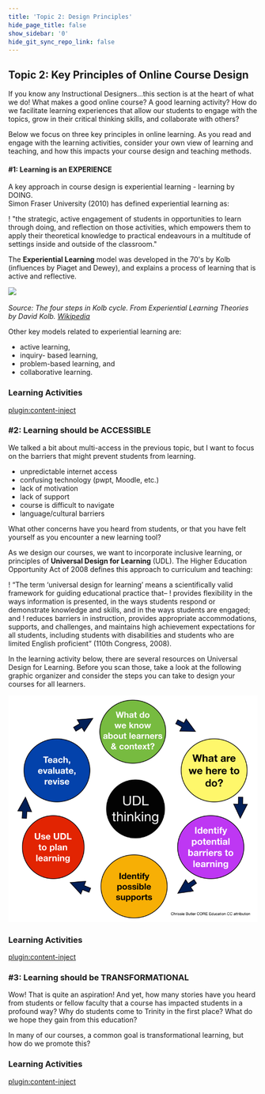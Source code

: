 ```yaml
---
title: 'Topic 2: Design Principles'
hide_page_title: false
show_sidebar: '0'
hide_git_sync_repo_link: false
---
```

## Topic 2: Key Principles of Online Course Design

If you know any Instructional Designers...this section is at the heart of what we do!  What makes a good online course?  A good learning activity?  How do we facilitate learning experiences that allow our students to engage with the topics, grow in their critical thinking skills, and collaborate with others?

Below we focus on three key principles in online learning.  As you read and engage with the learning activities, consider your own view of learning and teaching, and how this impacts your course design and teaching methods.

#### #1: Learning is an EXPERIENCE
A key approach in course design is experiential learning - learning by DOING.  
Simon Fraser University (2010) has defined experiential learning as:

! "the strategic, active engagement of students in opportunities to learn through doing, and reflection on those activities, which empowers them to apply their theoretical knowledge to practical endeavours in a multitude of settings inside and outside of the classroom."

The **Experiential Learning** model was developed in the 70's by Kolb (influences by Piaget and Dewey), and explains a process of learning that is active and reflective.

![](1280px-The_Four_Steps_in_Kolb_Cycle.svg.jpg)

*Source: The four steps in Kolb cycle. From Experiential Learning Theories by David Kolb. [Wikipedia](https://en.wikipedia.org/wiki/File:The_Four_Steps_in_Kolb_Cycle.svg)*

Other key models related to experiential learning are:
- active learning,
- inquiry- based learning,
- problem-based learning, and
- collaborative learning.

### Learning Activities
[plugin:content-inject](../_1-5)

### #2: Learning should be ACCESSIBLE
We talked a bit about multi-access in the previous topic, but I want to focus on the barriers that might prevent students from learning.
- unpredictable internet access
- confusing technology (pwpt, Moodle, etc.)
- lack of motivation
- lack of support
- course is difficult to navigate
- language/cultural barriers

What other concerns have you heard from students, or that you have felt yourself as you encounter a new learning tool?

As we design our courses, we want to incorporate inclusive learning, or principles of **Universal Design for Learning** (UDL). The Higher Education Opportunity Act of 2008 defines this approach to curriculum and teaching:

! “The term ‘universal design for learning’ means a scientifically valid framework for guiding educational practice that–
! provides flexibility in the ways information is presented, in the ways students respond or demonstrate knowledge and skills, and in the ways students are engaged; and
! reduces barriers in instruction, provides appropriate accommodations, supports, and challenges, and maintains high achievement expectations for all students, including students with disabilities and students who are limited English proficient” (110th Congress, 2008).

In the learning activity below, there are several resources on Universal Design for Learning.  Before you scan those, take a look at the following graphic organizer and consider the steps you can take to design your courses for all learners.

![](udl-thinking-getting-started-001.jpg)


### Learning Activities
[plugin:content-inject](../_1-6)


### #3: Learning should be TRANSFORMATIONAL
Wow! That is quite an aspiration!  And yet, how many stories have you heard from students or fellow faculty that a course has impacted students in a profound way?  Why do students come to Trinity in the first place?  What do we hope they gain from this education?  

In many of our courses, a common goal is transformational learning, but how do we promote this?

### Learning Activities
[plugin:content-inject](../_1-7)

